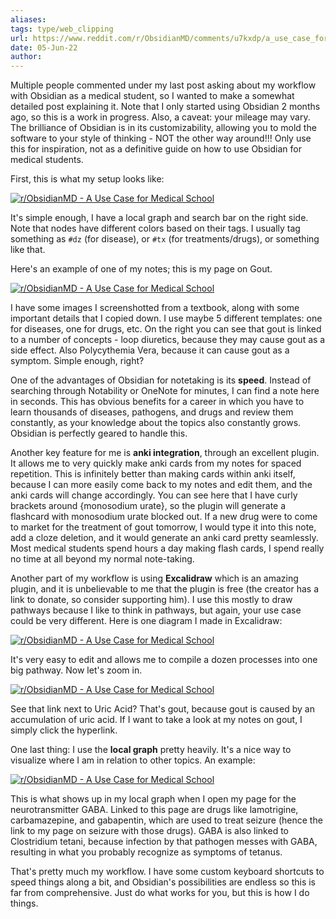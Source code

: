 ```yaml
---
aliases: 
tags: type/web_clipping
url: https://www.reddit.com/r/ObsidianMD/comments/u7kxdp/a_use_case_for_medical_school/
date: 05-Jun-22
author:
---
```



Multiple people commented under my last post asking about my workflow with Obsidian as a medical student, so I wanted to make a somewhat detailed post explaining it. Note that I only started using Obsidian 2 months ago, so this is a work in progress. Also, a caveat: your mileage may vary. The brilliance of Obsidian is in its customizability, allowing you to mold the software to your style of thinking - NOT the other way around!!! Only use this for inspiration, not as a definitive guide on how to use Obsidian for medical students.

First, this is what my setup looks like:

[![r/ObsidianMD - A Use Case for Medical School](https://preview.redd.it/hnxbk0wezku81.png?width=1915&format=png&auto=webp&s=4c96ba20e2d263ab280b0ecd69e20d88cccaf49a)](https://preview.redd.it/hnxbk0wezku81.png?width=1915&format=png&auto=webp&s=4c96ba20e2d263ab280b0ecd69e20d88cccaf49a)

It's simple enough, I have a local graph and search bar on the right side. Note that nodes have different colors based on their tags. I usually tag something as `#dz` (for disease), or `#tx` (for treatments/drugs), or something like that.

Here's an example of one of my notes; this is my page on Gout.

[![r/ObsidianMD - A Use Case for Medical School](https://preview.redd.it/8qcdbo390lu81.png?width=1919&format=png&auto=webp&s=169c3913ff2f01ea87710de8cb28785396913290)](https://preview.redd.it/8qcdbo390lu81.png?width=1919&format=png&auto=webp&s=169c3913ff2f01ea87710de8cb28785396913290)

I have some images I screenshotted from a textbook, along with some important details that I copied down. I use maybe 5 different templates: one for diseases, one for drugs, etc. On the right you can see that gout is linked to a number of concepts - loop diuretics, because they may cause gout as a side effect. Also Polycythemia Vera, because it can cause gout as a symptom. Simple enough, right?

One of the advantages of Obsidian for notetaking is its **speed**. Instead of searching through Notability or OneNote for minutes, I can find a note here in seconds. This has obvious benefits for a career in which you have to learn thousands of diseases, pathogens, and drugs and review them constantly, as your knowledge about the topics also constantly grows. Obsidian is perfectly geared to handle this.

Another key feature for me is **anki integration**, through an excellent plugin. It allows me to very quickly make anki cards from my notes for spaced repetition. This is infinitely better than making cards within anki itself, because I can more easily come back to my notes and edit them, and the anki cards will change accordingly. You can see here that I have curly brackets around {monosodium urate}, so the plugin will generate a flashcard with monosodium urate blocked out. If a new drug were to come to market for the treatment of gout tomorrow, I would type it into this note, add a cloze deletion, and it would generate an anki card pretty seamlessly. Most medical students spend hours a day making flash cards, I spend really no time at all beyond my normal note-taking.

Another part of my workflow is using **Excalidraw** which is an amazing plugin, and it is unbelievable to me that the plugin is free (the creator has a link to donate, so consider supporting him). I use this mostly to draw pathways because I like to think in pathways, but again, your use case could be very different. Here is one diagram I made in Excalidraw:

[![r/ObsidianMD - A Use Case for Medical School](https://preview.redd.it/b7eu8xje3lu81.png?width=1076&format=png&auto=webp&s=31cba37804167528ada77ce9a02f2617e8c8b848)](https://preview.redd.it/b7eu8xje3lu81.png?width=1076&format=png&auto=webp&s=31cba37804167528ada77ce9a02f2617e8c8b848)

It's very easy to edit and allows me to compile a dozen processes into one big pathway. Now let's zoom in.

[![r/ObsidianMD - A Use Case for Medical School](https://preview.redd.it/qn313ghn3lu81.png?width=1083&format=png&auto=webp&s=774b1330aed795f64594985f5f58aa441794e646)](https://preview.redd.it/qn313ghn3lu81.png?width=1083&format=png&auto=webp&s=774b1330aed795f64594985f5f58aa441794e646)

See that link next to Uric Acid? That's gout, because gout is caused by an accumulation of uric acid. If I want to take a look at my notes on gout, I simply click the hyperlink.

One last thing: I use the **local graph** pretty heavily. It's a nice way to visualize where I am in relation to other topics. An example:

[![r/ObsidianMD - A Use Case for Medical School](https://preview.redd.it/ve6bbbxx4lu81.png?width=756&format=png&auto=webp&s=a92d70ed8c03882447bc99dd5bd7555f6225d4df)](https://preview.redd.it/ve6bbbxx4lu81.png?width=756&format=png&auto=webp&s=a92d70ed8c03882447bc99dd5bd7555f6225d4df)

This is what shows up in my local graph when I open my page for the neurotransmitter GABA. Linked to this page are drugs like lamotrigine, carbamazepine, and gabapentin, which are used to treat seizure (hence the link to my page on seizure with those drugs). GABA is also linked to Clostridium tetani, because infection by that pathogen messes with GABA, resulting in what you probably recognize as symptoms of tetanus.

That's pretty much my workflow. I have some custom keyboard shortcuts to speed things along a bit, and Obsidian's possibilities are endless so this is far from comprehensive. Just do what works for you, but this is how I do things.